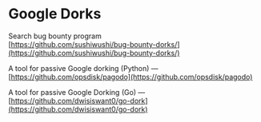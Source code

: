 # Google Dorks

Search bug bounty program\
[https://github.com/sushiwushi/bug-bounty-dorks/](https://github.com/sushiwushi/bug-bounty-dorks/)

A tool for passive Google dorking (Python) — [https://github.com/opsdisk/pagodo](https://github.com/opsdisk/pagodo)

A tool for passive Google Dorking (Go) — [https://github.com/dwisiswant0/go-dork](https://github.com/dwisiswant0/go-dork)


